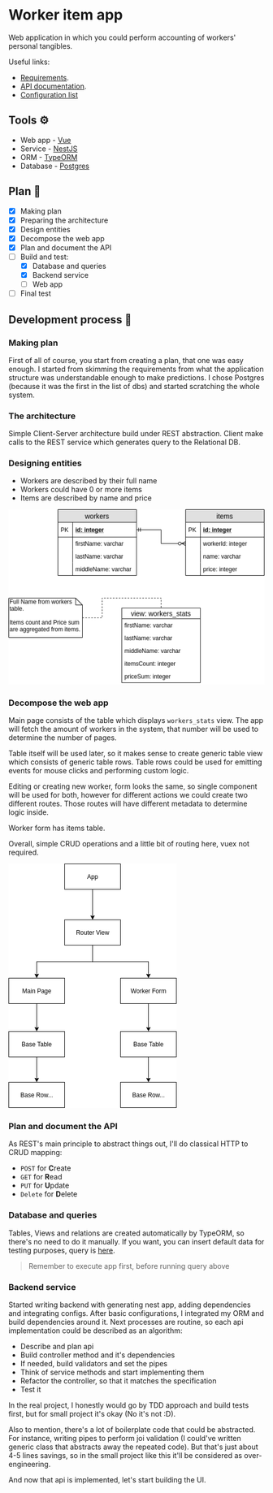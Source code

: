 # Worker item app

Web application in which you could perform accounting of workers' personal tangibles.

Useful links:

- [Requirements](assets/requirements.pdf).
- [API documentation](api.md).
- [Configuration list](config-list.md)

## Tools ⚙️

- Web app - [Vue](https://vuejs.org)
- Service - [NestJS](https://nestjs.com/)
- ORM - [TypeORM](https://typeorm.io/)
- Database - [Postgres](https://www.postgresql.org/)

## Plan 📔

- [x] Making plan
- [x] Preparing the architecture
- [x] Design entities
- [x] Decompose the web app
- [x] Plan and document the API
- [ ] Build and test:
  - [x] Database and queries
  - [x] Backend service
  - [ ] Web app
- [ ] Final test

## Development process 👷

### Making plan

First of all of course, you start from creating a plan, that one was easy enough. I started from skimming the requirements from what the application structure was understandable enough to make predictions. I chose Postgres (because it was the first in the list of dbs) and started scratching the whole system.

### The architecture

Simple Client-Server architecture build under REST abstraction. Client make calls to the REST service which generates query to the Relational DB.

### Designing entities

- Workers are described by their full name
- Workers could have 0 or more items
- Items are described by name and price

![database](assets/database.png)

### Decompose the web app

Main page consists of the table which displays `workers_stats` view. The app will fetch the amount of workers in the system, that number will be used to determine the number of pages.

Table itself will be used later, so it makes sense to create generic table view which consists of generic table rows. Table rows could be used for emitting events for mouse clicks and performing custom logic.

Editing or creating new worker, form looks the same, so single component will be used for both, however for different actions we could create two different routes. Those routes will have different metadata to determine logic inside.

Worker form has items table.

Overall, simple CRUD operations and a little bit of routing here, vuex not required.

![web-app](assets/web-app.png)

### Plan and document the API

As REST's main principle to abstract things out, I'll do classical HTTP to CRUD mapping:

- `POST` for **C**reate
- `GET` for **R**ead
- `PUT` for **U**pdate
- `Delete` for **D**elete

### Database and queries

Tables, Views and relations are created automatically by TypeORM, so there's no need to do it manually. If you want, you can insert default data for testing purposes, query is [here](db/default-data.sql).

> Remember to execute app first, before running query above

### Backend service

Started writing backend with generating nest app, adding dependencies and integrating configs. After basic configurations, I integrated my ORM and build dependencies around it. Next processes are routine, so each api implementation could be described as an algorithm:

- Describe and plan api
- Build controller method and it's dependencies
- If needed, build validators and set the pipes
- Think of service methods and start implementing them
- Refactor the controller, so that it matches the specification
- Test it

In the real project, I honestly would go by TDD approach and build tests first, but for small project it's okay (No it's not :D).

Also to mention, there's a lot of boilerplate code that could be abstracted. For instance, writing pipes to perform joi validation (I could've written generic class that abstracts away the repeated code). But that's just about 4-5 lines savings, so in the small project like this it'll be considered as over-engineering.

And now that api is implemented, let's start building the UI.
